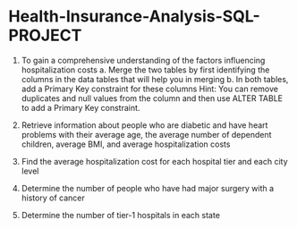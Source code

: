 # Health-Insurance-Analysis-SQL-PROJECT

1. To gain a comprehensive understanding of the factors influencing hospitalization costs
 a. Merge the two tables by first identifying the columns in the data tables that will help you in merging
 b. In both tables, add a Primary Key constraint for these columns
 Hint: You can remove duplicates and null values from the column and then use ALTER TABLE to add a Primary Key constraint.

2. Retrieve information about people who are diabetic and have heart problems with their average age, the average number of dependent children, average BMI, and average hospitalization costs
3. Find the average hospitalization cost for each hospital tier and each city level
4. Determine the number of people who have had major surgery with a history of cancer
5. Determine the number of tier-1 hospitals in each state
